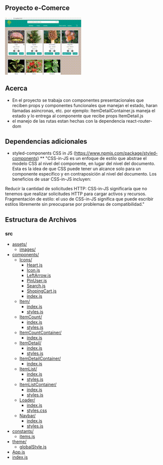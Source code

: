 ## Proyecto e-Comerce
![Alt Text](./src/assets/ecomerce.gif)
## Acerca
* En el proyecto se trabaja con componentes presentacionales que reciben props y componentes funcionales que manejan el estado,
haran llamadas asincronas, etc.
por ejemplo: ItemDetailContainer.js maneja el estado y lo entrega al componente que recibe props ItemDetail.js
* el manejo de las rutas estan hechas con la dependencia react-router-dom

## Dependencias adicionales 
* styled-components CSS in JS  (https://www.npmjs.com/package/styled-components) 
** "CSS-in-JS es un enfoque de estilo que abstrae el modelo CSS al nivel del componente, en lugar del nivel del documento. Esta es la idea de que CSS puede tener un  alcance solo para un componente específico y en contraposición al nivel del documento. Los beneficios de usar CSS-in-JS incluyen:

Reducir la cantidad de solicitudes HTTP: CSS-in-JS significaría que no tenemos que realizar solicitudes HTTP para cargar activos y recursos.
Fragmentación de estilo: el uso de CSS-in-JS significa que puede escribir estilos libremente sin preocuparse por problemas de compatibilidad."

## Estructura de Archivos
### src

* [assets/](./src/assets)
  * [images/](./src/assets/images)
* [components/](./src/components)
  * [Icons/](./src/components/Icons)
    * [Heart.js](./src/components/Icons/Heart.js)
    * [Icon.js](./src/components/Icons/Icon.js)
    * [LeftArrow.js](./src/components/Icons/LeftArrow.js)
    * [PinUser.js](./src/components/Icons/PinUser.js)
    * [Search.js](./src/components/Icons/Search.js)
    * [ShopingCart.js](./src/components/Icons/ShopingCart.js)
    * [index.js](./src/components/Icons/index.js)
  * [Item/](./src/components/Item)
    * [index.js](./src/components/Item/index.js)
    * [styles.js](./src/components/Item/styles.js)
  * [ItemCount/](./src/components/ItemCount)
    * [index.js](./src/components/ItemCount/index.js)
    * [styles.js](./src/components/ItemCount/styles.js)
  * [ItemCountContainer/](./src/components/ItemCountContainer)
    * [index.js](./src/components/ItemCountContainer/index.js)
  * [ItemDetail/](./src/components/ItemDetail)
    * [index.js](./src/components/ItemDetail/index.js)
    * [styles.js](./src/components/ItemDetail/styles.js)
  * [ItemDetailContainer/](./src/components/ItemDetailContainer)
    * [index.js](./src/components/ItemDetailContainer/index.js)
  * [ItemList/](./src/components/ItemList)
    * [index.js](./src/components/ItemList/index.js)
    * [styles.js](./src/components/ItemList/styles.js)
  * [ItemListContainer/](./src/components/ItemListContainer)
    * [index.js](./src/components/ItemListContainer/index.js)
    * [styles.js](./src/components/ItemListContainer/styles.js)
  * [Loader/](./src/components/Loader)
    * [index.js](./src/components/Loader/index.js)
    * [styles.css](./src/components/Loader/styles.css)
  * [Navbar/](./src/components/Navbar)
    * [index.js](./src/components/Navbar/index.js)
    * [styles.js](./src/components/Navbar/styles.js)
* [constants/](./src/constants)
  * [items.js](./src/constants/items.js)
* [theme/](./src/theme)
  * [globalStyle.js](./src/theme/globalStyle.js)
* [App.js](./src/App.js)
* [index.js](./src/index.js)
